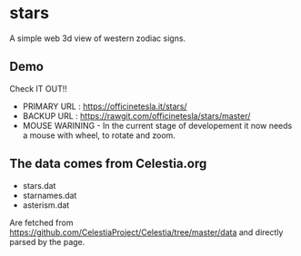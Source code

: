 # stars
A simple web 3d view of western zodiac signs.
## Demo
Check IT OUT!! 
* PRIMARY URL : https://officinetesla.it/stars/
* BACKUP URL : https://rawgit.com/officinetesla/stars/master/
* MOUSE WARINING - In the current stage of developement it now needs a mouse with wheel, to rotate and zoom.
## The data comes from Celestia.org
* stars.dat
* starnames.dat
* asterism.dat

Are fetched from https://github.com/CelestiaProject/Celestia/tree/master/data and directly parsed by the page.
